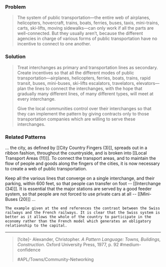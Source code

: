 ### Problem
>The system of public transportation—the entire web of airplanes, helicopters, hovercraft, trains, boats, ferries, buses, taxis, mini-trains, carts, ski-lifts, moving sidewalks—can only work if all the parts are well-connected. But they usually aren’t, because the different agencies in charge of various forms of public transportation have no incentive to connect to one another.

### Solution
>Treat interchanges as primary and transportation lines as secondary. Create incentives so that all the different modes of public transportation—airplanes, helicopters, ferries, boats, trains, rapid transit, buses, mini-buses, ski-lifts escalators, travelators, elevators—plan the lines to connect the interchanges, with the hope that gradually many different lines, of many different types, will meet at every interchange.
>
>Give the local communities control over their interchanges so that they can implement the pattern by giving contracts only to those transportation companies which are willing to serve these interchanges.


### Related Patterns
... the city, as defined by [[City Country Fingers (3)]], spreads out in a ribbon fashion, throughout the countryside, and is broken into [[Local Transport Areas (11)]]. To connect the transport areas, and to maintain the flow of people and goods along the fingers of the cities, it is now necessary to create a web of public transportation.

Keep all the various lines that converge on a single interchange, and their parking, within 600 feet, so that people can transfer on foot -- [[Interchange (34)]]. It is essential that the major stations are served by a good feeder system, so that people are not forced to use private cars at all -- [[Mini-Buses (20)]] ...

```
The example given at the end references the contrast between the Swiss railways and the French railways. It is clear that the Swiss system is better as it allows the whole of the country to participate in the economy rather than the French model which generates an obligatory relationship to the capital.
```

---

> [!cite]- Alexander, Christopher. _A Pattern Language: Towns, Buildings, Construction_. Oxford University Press, 1977, p. 92
> #medium-confidence 
> 
> #APL/Towns/Community-Networking